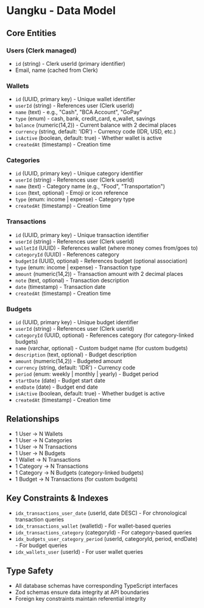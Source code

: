 # Uangku - Data Model

## Core Entities

### Users (Clerk managed)
- `id` (string) - Clerk userId (primary identifier)
- Email, name (cached from Clerk)

### Wallets
- `id` (UUID, primary key) - Unique wallet identifier
- `userId` (string) - References user (Clerk userId)
- `name` (text) - e.g., "Cash", "BCA Account", "GoPay"
- `type` (enum) - cash, bank, credit_card, e_wallet, savings
- `balance` (numeric(14,2)) - Current balance with 2 decimal places
- `currency` (string, default: 'IDR') - Currency code (IDR, USD, etc.)
- `isActive` (boolean, default: true) - Whether wallet is active
- `createdAt` (timestamp) - Creation time

### Categories
- `id` (UUID, primary key) - Unique category identifier
- `userId` (string) - References user (Clerk userId)
- `name` (text) - Category name (e.g., "Food", "Transportation")
- `icon` (text, optional) - Emoji or icon reference
- `type` (enum: income | expense) - Category type
- `createdAt` (timestamp) - Creation time

### Transactions
- `id` (UUID, primary key) - Unique transaction identifier
- `userId` (string) - References user (Clerk userId)
- `walletId` (UUID) - References wallet (where money comes from/goes to)
- `categoryId` (UUID) - References category
- `budgetId` (UUID, optional) - References budget (optional association)
- `type` (enum: income | expense) - Transaction type
- `amount` (numeric(14,2)) - Transaction amount with 2 decimal places
- `note` (text, optional) - Transaction description
- `date` (timestamp) - Transaction date
- `createdAt` (timestamp) - Creation time

### Budgets
- `id` (UUID, primary key) - Unique budget identifier
- `userId` (string) - References user (Clerk userId)
- `categoryId` (UUID, optional) - References category (for category-linked budgets)
- `name` (varchar, optional) - Custom budget name (for custom budgets)
- `description` (text, optional) - Budget description
- `amount` (numeric(14,2)) - Budgeted amount
- `currency` (string, default: 'IDR') - Currency code
- `period` (enum: weekly | monthly | yearly) - Budget period
- `startDate` (date) - Budget start date
- `endDate` (date) - Budget end date
- `isActive` (boolean, default: true) - Whether budget is active
- `createdAt` (timestamp) - Creation time

## Relationships
- 1 User → N Wallets
- 1 User → N Categories
- 1 User → N Transactions
- 1 User → N Budgets
- 1 Wallet → N Transactions
- 1 Category → N Transactions
- 1 Category → N Budgets (category-linked budgets)
- 1 Budget → N Transactions (for custom budgets)

## Key Constraints & Indexes
- `idx_transactions_user_date` (userId, date DESC) - For chronological transaction queries
- `idx_transactions_wallet` (walletId) - For wallet-based queries
- `idx_transactions_category` (categoryId) - For category-based queries
- `idx_budgets_user_category_period` (userId, categoryId, period, endDate) - For budget queries
- `idx_wallets_user` (userId) - For user wallet queries

## Type Safety
- All database schemas have corresponding TypeScript interfaces
- Zod schemas ensure data integrity at API boundaries
- Foreign key constraints maintain referential integrity
